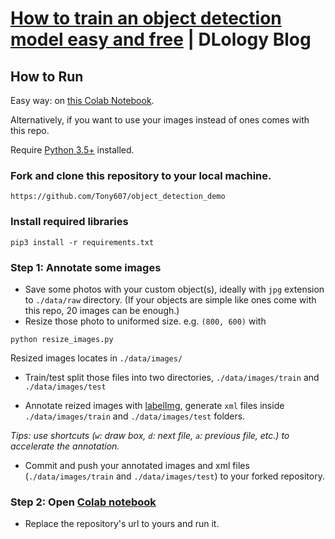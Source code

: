 # [How to train an object detection model easy and free](https://www.dlology.com/blog/how-to-train-an-object-detection-model-easy-for-free/) | DLology Blog


## How to Run

Easy way: on [this Colab Notebook](https://colab.research.google.com/drive/1th1ub4iM-8wXZxAZzjBBN0rbpjzT8H9p).

Alternatively, if you want to use your images instead of ones comes with this repo.

Require [Python 3.5+](https://www.python.org/ftp/python/3.6.4/python-3.6.4.exe) installed.
### Fork and clone this repository to your local machine.
```
https://github.com/Tony607/object_detection_demo
```
### Install required libraries
`pip3 install -r requirements.txt`


### Step 1: Annotate some images
- Save some photos with your custom object(s), ideally with `jpg` extension to `./data/raw` directory. (If your objects are simple like ones come with this repo, 20 images can be enough.)
- Resize those photo to uniformed size. e.g. `(800, 600)` with
```
python resize_images.py
```
Resized images locates in `./data/images/`
- Train/test split those files into two directories, `./data/images/train` and `./data/images/test`

- Annotate reized images with [labelImg](https://tzutalin.github.io/labelImg/), generate `xml` files inside `./data/images/train` and `./data/images/test` folders. 

*Tips: use shortcuts (`w`: draw box, `d`: next file, `a`: previous file, etc.) to accelerate the annotation.*

- Commit and push your annotated images and xml files (`./data/images/train` and `./data/images/test`) to your forked repository.


### Step 2: Open [Colab notebook]((https://colab.research.google.com/drive/1th1ub4iM-8wXZxAZzjBBN0rbpjzT8H9p))
- Replace the repository's url to yours and run it.
